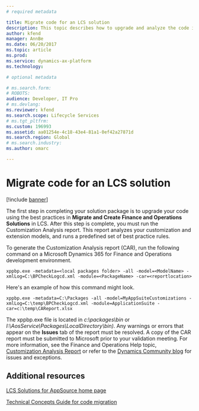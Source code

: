 ```yaml
---
# required metadata

title: Migrate code for an LCS solution
description: This topic describes how to upgrade and analyze the code in your LCS solution.  
author: kfend
manager: AnnBe
ms.date: 06/20/2017
ms.topic: article
ms.prod: 
ms.service: dynamics-ax-platform
ms.technology: 

# optional metadata

# ms.search.form: 
# ROBOTS: 
audience: Developer, IT Pro
# ms.devlang: 
ms.reviewer: kfend
ms.search.scope: Lifecycle Services
# ms.tgt_pltfrm: 
ms.custom: 196993
ms.assetid: aa01254e-4c18-43e4-81a1-0ef42a27871d
ms.search.region: Global
# ms.search.industry: 
ms.author: omarc

---
```


# Migrate code for an LCS solution

[!include [banner](../includes/banner.md)]

The first step in completing your solution package is to upgrade your code using the best practices in <strong>Migrate and Create Finance and Operations Solutions</strong> in LCS. After this step is complete, you must run the Customization Analysis report. This report analyzes your customization and extension models, and runs a predefined set of best practice rules. 

To generate the Customization Analysis report (CAR), run the following command on a Microsoft Dynamics 365 for Finance and Operations development environment.

    xppbp.exe -metadata=<local packages folder> -all -model=<ModelName> -xmlLog=C:\BPCheckLogcd.xml -module=<PackageName> -car=<reportlocation>

Here's an example of how this command might look.

    xppbp.exe -metadata=C:\Packages -all -model=MyAppSuiteCustomizations -xmlLog=C:\temp\BPCheckLogcd.xml -module=ApplicationSuite -car=c:\temp\CAReport.xlsx

The xppbp.exe file is located in *c:\packages\bin* or *I:\AosService\Packages\LocalDirectory\bin)*. Any warnings or errors that appear on the **Issues** tab of the report must be resolved. A copy of the CAR report must be submitted to Microsoft prior to your validation meeting. For more information, see the Finance and Operations Help topic, [Customization Analysis Report](../dev-tools/customization-analysis-report.md) or refer to the [Dynamics Community blog](http://community.dynamics.com/ax/b/newdynamicsax/archive/2016/03/21/customization-analysis-report-exceptions-and-known-issues) for issues and exceptions.

Additional resources
--------

[LCS Solutions for AppSource home page](lcs-solutions-app-source.md)

[Technical Concepts Guide for code migration](../dev-tools/developer-home-page.md#code-migration)



